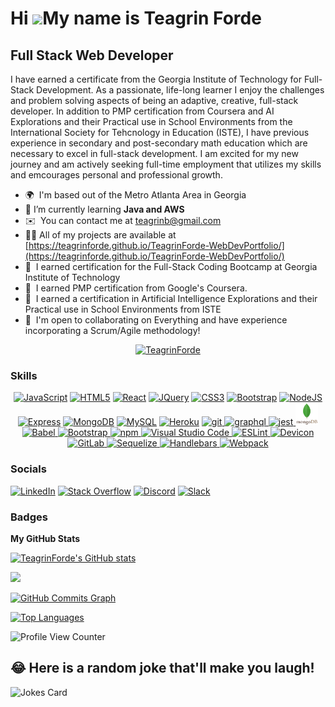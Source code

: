 Hi ![](https://user-images.githubusercontent.com/18350557/176309783-0785949b-9127-417c-8b55-ab5a4333674e.gif)My name is Teagrin Forde
=====================================================================================================================================

Full Stack Web Developer
------------------------

I have earned a certificate from the Georgia Institute of Technology for Full-Stack Development. As a passionate, life-long learner I enjoy the challenges and problem solving aspects of being an adaptive, creative, full-stack developer. In addition to PMP certification from Coursera and AI Explorations and their Practical use in School Environments from the International Society for Tehcnology in Education (ISTE), I have previous experience in secondary and post-secondary math education which are necessary to excel in full-stack development. I am excited for my new journey and am actively seeking full-time employment that utilizes my skills and emcourages personal and professional growth.

*   🌍  I'm based out of the Metro Atlanta Area in Georgia
*   🌱  I’m currently learning **Java and AWS**
*   ✉️  You can contact me at [teagrinb@gmail.com](mailto:teagrinb@gmail.com)
*   👨‍💻  All of my projects are available at [https://teagrinforde.github.io/TeagrinForde-WebDevPortfolio/](https://teagrinforde.github.io/TeagrinForde-WebDevPortfolio/)
*   🧠  I earned certification for the Full-Stack Coding Bootcamp at Georgia Institute of Technology
*   🧠  I earned PMP certification from Google's Coursera.
*   🧠  I earned a certification in Artificial Intelligence Explorations and their Practical use in School Environments from ISTE
*   🤝  I'm open to collaborating on Everything and have experience incorporating a Scrum/Agile methodology! 

<p align="middle"> <a href="https://github.com/ryo-ma/github-profile-trophy"><img src="https://github-profile-trophy.vercel.app/?username=TeagrinForde" alt="TeagrinForde" /></a> </p>

### Skills

<p align="middle">
<a href="https://developer.mozilla.org/en-US/docs/Web/JavaScript" target="_blank" rel="noreferrer"><img src="https://raw.githubusercontent.com/danielcranney/readme-generator/main/public/icons/skills/javascript-colored.svg" width="36" height="36" alt="JavaScript" /></a>
<a href="https://developer.mozilla.org/en-US/docs/Glossary/HTML5" target="_blank" rel="noreferrer"><img src="https://raw.githubusercontent.com/danielcranney/readme-generator/main/public/icons/skills/html5-colored.svg" width="36" height="36" alt="HTML5" /></a>
<a href="https://reactjs.org/" target="_blank" rel="noreferrer"><img src="https://raw.githubusercontent.com/danielcranney/readme-generator/main/public/icons/skills/react-colored.svg" width="36" height="36" alt="React" /></a>
<a href="https://jquery.com/" target="_blank" rel="noreferrer"><img src="https://raw.githubusercontent.com/danielcranney/readme-generator/main/public/icons/skills/jquery-colored.svg" width="36" height="36" alt="JQuery" /></a>
<a href="https://www.w3.org/TR/CSS/#css" target="_blank" rel="noreferrer"><img src="https://raw.githubusercontent.com/danielcranney/readme-generator/main/public/icons/skills/css3-colored.svg" width="36" height="36" alt="CSS3" /></a>
<a href="https://getbootstrap.com/" target="_blank" rel="noreferrer"><img src="https://raw.githubusercontent.com/danielcranney/readme-generator/main/public/icons/skills/bootstrap-colored.svg" width="36" height="36" alt="Bootstrap" /></a>
<a href="https://nodejs.org/en/" target="_blank" rel="noreferrer"><img src="https://raw.githubusercontent.com/danielcranney/readme-generator/main/public/icons/skills/nodejs-colored.svg" width="36" height="36" alt="NodeJS" /></a>
<a href="https://expressjs.com/" target="_blank" rel="noreferrer"><img src="https://raw.githubusercontent.com/danielcranney/readme-generator/main/public/icons/skills/express-colored.svg" width="36" height="36" alt="Express" /></a>
<a href="https://www.mongodb.com/" target="_blank" rel="noreferrer"><img src="https://raw.githubusercontent.com/danielcranney/readme-generator/main/public/icons/skills/mongodb-colored.svg" width="36" height="36" alt="MongoDB" /></a>
<a href="https://www.mysql.com/" target="_blank" rel="noreferrer"><img src="https://raw.githubusercontent.com/danielcranney/readme-generator/main/public/icons/skills/mysql-colored.svg" width="36" height="36" alt="MySQL" /></a>
<a href="https://www.heroku.com/" target="_blank" rel="noreferrer"><img src="https://raw.githubusercontent.com/danielcranney/readme-generator/main/public/icons/skills/heroku-colored.svg" width="36" height="36" alt="Heroku" /></a>
<a href="https://git-scm.com/" target="_blank" rel="noreferrer"> <img src="https://www.vectorlogo.zone/logos/git-scm/git-scm-icon.svg" alt="git" width="36" height="36"/> </a>
<a href="https://graphql.org" target="_blank" rel="noreferrer"> <img src="https://www.vectorlogo.zone/logos/graphql/graphql-icon.svg" alt="graphql" width="36" height="36"/> </a>
<a href="https://jestjs.io" target="_blank" rel="noreferrer"> <img src="https://www.vectorlogo.zone/logos/jestjsio/jestjsio-icon.svg" alt="jest" width="36" height="36"/> </a>
<a href="https://www.mongodb.com/" target="_blank" rel="noreferrer"> <img src="https://raw.githubusercontent.com/devicons/devicon/master/icons/mongodb/mongodb-original-wordmark.svg" alt="mongodb" width="36" height="36"/> </a>
<a href="https://babeljs.io/docs/en" target="_blank" rel="noreferrer"> <img src="https://cdn.jsdelivr.net/gh/devicons/devicon/icons/babel/babel-original.svg" alt="Babel" width="36" height="36"/> </a>  
<a href="https://getbootstrap.com/docs/5.0/getting-started/introduction/" target="_blank" rel="noreferrer"> <img src="https://cdn.jsdelivr.net/gh/devicons/devicon/icons/bootstrap/bootstrap-original.svg" alt="Bootstrap" width="36" height="36"/> </a>  
<a href="https://docs.npmjs.com/" target="_blank" rel="noreferrer"> <img src="https://cdn.jsdelivr.net/gh/devicons/devicon/icons/npm/npm-original-wordmark.svg" alt="npm" width="36" height="36"/> </a>  
<a href="https://code.visualstudio.com/Docs" target="_blank" rel="noreferrer"> <img src="https://cdn.jsdelivr.net/gh/devicons/devicon/icons/vscode/vscode-original.svg" alt="Visual Studio Code" width="36" height="36"/> </a>  
<a href="https://eslint.org/docs/latest/user-guide/" target="_blank" rel="noreferrer"> <img src="https://cdn.jsdelivr.net/gh/devicons/devicon/icons/eslint/eslint-original.svg" alt="ESLint" width="36" height="36"/> </a>  
<a href="https://devicon.dev/" target="_blank" rel="noreferrer"> <img src="https://cdn.jsdelivr.net/gh/devicons/devicon/icons/devicon/devicon-original.svg" alt="Devicon" width="36" height="36"/> </a>  
<a href="https://docs.gitlab.com/" target="_blank" rel="noreferrer"> <img src="https://cdn.jsdelivr.net/gh/devicons/devicon/icons/gitlab/gitlab-original.svg" alt="GitLab" width="36" height="36"/> </a>  
<a href="https://sequelize.org/docs/v6/" target="_blank" rel="noreferrer"> <img src="https://cdn.jsdelivr.net/gh/devicons/devicon/icons/sequelize/sequelize-original.svg" alt="Sequelize" width="36" height="36"/> </a>  
<a href="https://handlebarsjs.com/guide/" target="_blank" rel="noreferrer"> <img src="https://cdn.jsdelivr.net/gh/devicons/devicon/icons/handlebars/handlebars-original.svg" alt="Handlebars" width="36" height="36"/> </a>  
<a href="https://webpack.js.org/" target="_blank" rel="noreferrer"> <img src="https://cdn.jsdelivr.net/gh/devicons/devicon/icons/webpack/webpack-original.svg" alt="Webpack" width="36" height="36"/> </a>
</p>

### Socials

<p align="left"> 
<a href="https://www.linkedin.com/in/teagrin-forde-519422197/" target="_blank" rel="noreferrer"><img src="https://raw.githubusercontent.com/danielcranney/readme-generator/main/public/icons/socials/linkedin.svg" alt="LinkedIn" width="32" height="32" /></a>
<a href="https://www.stackoverflow.com/users/19309045/teagrin-forde" target="_blank" rel="noreferrer"><img src="https://raw.githubusercontent.com/danielcranney/readme-generator/main/public/icons/socials/stackoverflow.svg" alt="Stack Overflow" width="32" height="32" /></a>
<a href="https://www.discordapp.com/users/998714595420143666" target="_blank" rel="noreferrer"><img src="https://external-content.duckduckgo.com/iu/?u=https%3A%2F%2Fvectorified.com%2Fimages%2Fdiscord-icon-template-39.jpg&f=1&nofb=1" alt="Discord" width="32" height="32" /></a>
<a href="https://www.acmeco.slack.com.U03KABTAZAR" target="_blank" rel="noreferrer"><img src="https://cdn.jsdelivr.net/gh/devicons/devicon/icons/slack/slack-original.svg" alt="Slack" width="32" height="32" /></a>
</p>

### Badges

<b>My GitHub Stats</b>

<a href="http://www.github.com/TeagrinForde"><img src="https://github-readme-stats.vercel.app/api?username=TeagrinForde&show_icons=true&hide=&count_private=true&title_color=0891b2&text_color=ffffff&icon_color=0891b2&bg_color=1c1917&hide_border=true&show_icons=true" alt="TeagrinForde's GitHub stats" /></a>

<a href="http://www.github.com/TeagrinForde"><img src="https://github-readme-streak-stats.herokuapp.com/?user=TeagrinForde&stroke=ffffff&background=1c1917&ring=0891b2&fire=0891b2&currStreakNum=ffffff&currStreakLabel=0891b2&sideNums=ffffff&sideLabels=ffffff&dates=ffffff&hide_border=true" /></a>

<a href="http://www.github.com/TeagrinForde"><img src="https://activity-graph.herokuapp.com/graph?username=TeagrinForde&bg_color=1c1917&color=ffffff&line=0891b2&point=ffffff&area_color=1c1917&area=true&hide_border=true&custom_title=GitHub%20Commits%20Graph" alt="GitHub Commits Graph" /></a>

<a href="https://github.com/TeagrinForde" align="left"><img src="https://github-readme-stats.vercel.app/api/top-langs/?username=TeagrinForde&langs_count=10&title_color=0891b2&text_color=ffffff&icon_color=0891b2&bg_color=1c1917&hide_border=true&locale=en&custom_title=Top%20%Languages" alt="Top Languages" /></a>

![Profile View Counter](https://komarev.com/ghpvc/?username=TeagrinForde)

## 😂 Here is a random joke that'll make you laugh!
![Jokes Card](https://readme-jokes.vercel.app/api)
